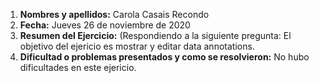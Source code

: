 1. **Nombres y apellidos:** Carola Casais Recondo
2. **Fecha:** Jueves 26 de noviembre de 2020
3. **Resumen del Ejercicio:** (Respondiendo a la siguiente pregunta: El objetivo del ejericio es mostrar y editar data annotations.
4. **Dificultad o problemas presentados y como se resolvieron:** No hubo dificultades en este ejericio.
